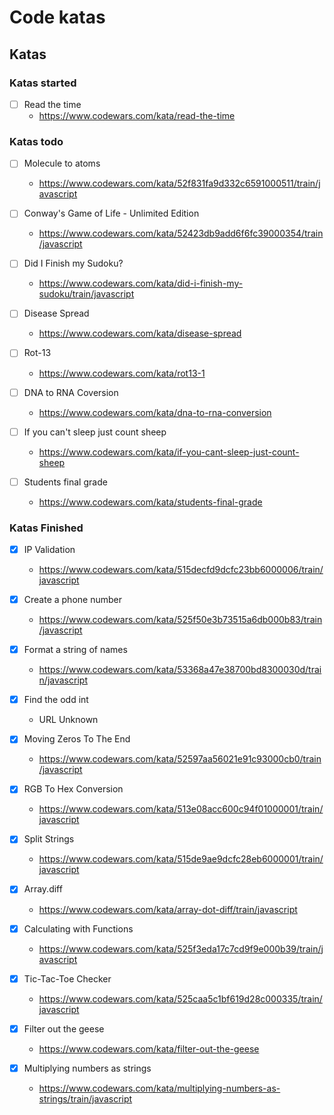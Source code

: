 # Code katas

## Katas

### Katas started
- [ ] Read the time
  - https://www.codewars.com/kata/read-the-time

### Katas todo
- [ ] Molecule to atoms
  - https://www.codewars.com/kata/52f831fa9d332c6591000511/train/javascript

- [ ] Conway's Game of Life - Unlimited Edition
  - https://www.codewars.com/kata/52423db9add6f6fc39000354/train/javascript

- [ ] Did I Finish my Sudoku?
  - https://www.codewars.com/kata/did-i-finish-my-sudoku/train/javascript

- [ ] Disease Spread
  - https://www.codewars.com/kata/disease-spread

- [ ] Rot-13
  - https://www.codewars.com/kata/rot13-1

- [ ] DNA to RNA Coversion
  - https://www.codewars.com/kata/dna-to-rna-conversion

- [ ] If you can't sleep just count sheep
  - https://www.codewars.com/kata/if-you-cant-sleep-just-count-sheep

- [ ] Students final grade
  - https://www.codewars.com/kata/students-final-grade

### Katas Finished
- [x] IP Validation
  - https://www.codewars.com/kata/515decfd9dcfc23bb6000006/train/javascript

- [x] Create a phone number
  - https://www.codewars.com/kata/525f50e3b73515a6db000b83/train/javascript

- [x] Format a string of names
  - https://www.codewars.com/kata/53368a47e38700bd8300030d/train/javascript

- [x] Find the odd int
  - URL Unknown

- [x] Moving Zeros To The End
  - https://www.codewars.com/kata/52597aa56021e91c93000cb0/train/javascript

- [x] RGB To Hex Conversion
  - https://www.codewars.com/kata/513e08acc600c94f01000001/train/javascript

- [x] Split Strings
  - https://www.codewars.com/kata/515de9ae9dcfc28eb6000001/train/javascript

- [x] Array.diff
  - https://www.codewars.com/kata/array-dot-diff/train/javascript

- [x] Calculating with Functions
  - https://www.codewars.com/kata/525f3eda17c7cd9f9e000b39/train/javascript

- [x] Tic-Tac-Toe Checker
  - https://www.codewars.com/kata/525caa5c1bf619d28c000335/train/javascript

- [x] Filter out the geese
  - https://www.codewars.com/kata/filter-out-the-geese

- [x] Multiplying numbers as strings
  - https://www.codewars.com/kata/multiplying-numbers-as-strings/train/javascript
